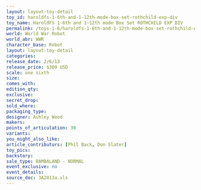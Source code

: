 ```yaml
---
layout: layout-toy-detail 
toy_id: haroldfs-1-6th-and-1-12th-mode-box-set-rothchild-exp-div
toy_name: HaroldFS 1-6th and 1-12th mode Box Set ROTHCHILD EXP DIV
permalink: /toys-1-6/haroldfs-1-6th-and-1-12th-mode-box-set-rothchild-exp-div.html
world: World War Robot
world_abr: WWR
character_base: Robot
layout: layout-toy-detail
categories: 
release_date: 2/6/13
release_price: $300 USD
scale: one sixth
size: 
comes_with: 
edition_qty: 
exclusive: 
secret_drop: 
sold_where: 
packaging_type: 
designer: Ashley Wood
makers: 
points_of_articulation: 30
variants: 
you_might_also_like: 
article_contributors: [Phil Back, Don Slater]
toy_pics: 
backstory: 
sale_type: BAMBALAND - NORMAL
event_exclusive: no
event_details: 
source_doc: 3A2013a.xls
---
```

